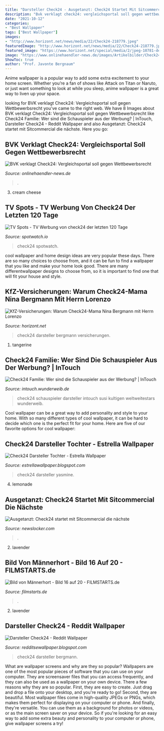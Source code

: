 ```yaml
---
title: "Darsteller Check24 - Ausgetanzt: Check24 Startet Mit Sitcommercial Die Nächste"
description: "Bvk verklagt check24: vergleichsportal soll gegen wettbewerbsrecht"
date: "2021-10-12"
categories:
- "Best Wallpaper"
tags: ["Best Wallpaper"]
images:
- "http://www.horizont.net/news/media/22/Check24-218779.jpeg"
featuredImage: "http://www.horizont.net/news/media/22/Check24-218779.jpeg"
featured_image: "https://www.horizont.net/special/media/2/jpeg-10781-detailp.jpeg"
image: "https://www.onlinehaendler-news.de/images/Artikelbilder/Check24.jpg"
ShowToc: true
author: "Prof. Javonte Bergnaum"
---
```



Anime wallpaper is a popular way to add some extra excitement to your home screen. Whether you’re a fan of shows like Attack on Titan or Naruto, or just want something to look at while you sleep, anime wallpaper is a great way to liven up your space.

	

		
looking for BVK verklagt Check24: Vergleichsportal soll gegen Wettbewerbsrecht you've came to the right web. We have 8 Images about BVK verklagt Check24: Vergleichsportal soll gegen Wettbewerbsrecht like Check24 Familie: Wer sind die Schauspieler aus der Werbung? | InTouch, Darsteller Check24 - Reddit Wallpaper and also Ausgetanzt: Check24 startet mit Sitcommercial die nächste. Here you go:
		
    
## BVK Verklagt Check24: Vergleichsportal Soll Gegen Wettbewerbsrecht

<img loading=lazy src="https://www.onlinehaendler-news.de/images/Artikelbilder/Check24.jpg" onerror="this.onerror=null;this.src='https://tse4.mm.bing.net/th?id=OIP.FNRv73V7hbILhbG8ryAubAHaE8&amp;pid=15.1';" alt="BVK verklagt Check24: Vergleichsportal soll gegen Wettbewerbsrecht">

_Source: onlinehaendler-news.de_

>. 

	

3. cream cheese 

    
## TV Spots - TV Werbung Von Check24 Der Letzten 120 Tage

<img loading=lazy src="https://api.spotwatch.io/4jIOmgARCiXwSqNobKnN96yWSLKOGxCQ" onerror="this.onerror=null;this.src='https://tse1.mm.bing.net/th?id=OIP.-0RRSVG9pFnhxYvGyQloqgHaEL&amp;pid=15.1';" alt="TV Spots - TV Werbung von check24 der letzten 120 Tage">

_Source: spotwatch.io_

>check24 spotwatch. 

	

cool wallpaper and home design ideas are very popular these days. There are so many choices to choose from, and it can be fun to find a wallpaper that you like and make your home look good. There are many differentwallpaper designs to choose from, so it is important to find one that will fit your house and style.

    
## KfZ-Versicherungen: Warum Check24-Mama Nina Bergmann Mit Herrn Lorenzo

<img loading=lazy src="http://www.horizont.net/news/media/22/Check24-218779.jpeg" onerror="this.onerror=null;this.src='https://tse4.mm.bing.net/th?id=OIP.Ej67Q5MxHEH9qPHPzQGmJwHaEK&amp;pid=15.1';" alt="KfZ-Versicherungen: Warum Check24-Mama Nina Bergmann mit Herrn Lorenzo">

_Source: horizont.net_

>check24 darsteller bergmann versicherungen. 

	

1. tangerine 

    
## Check24 Familie: Wer Sind Die Schauspieler Aus Der Werbung? | InTouch

<img loading=lazy src="https://images.intouch.wunderweib.de/check24-familie-schauspieler,id=6b6a1828,b=intouch,w=1600,ca=0.00,0.00,100.00,100.00,rm=sk.jpeg" onerror="this.onerror=null;this.src='https://tse2.mm.bing.net/th?id=OIP.wdRu4B_x1vxemtzJ4P4glwHaEK&amp;pid=15.1';" alt="Check24 Familie: Wer sind die Schauspieler aus der Werbung? | InTouch">

_Source: intouch.wunderweib.de_

>check24 schauspieler darsteller intouch susi kultigen weltweitestars wunderweib. 

	

Cool wallpaper can be a great way to add personality and style to your home. With so many different types of cool wallpaper, it can be hard to decide which one is the perfect fit for your home. Here are five of our favorite options for cool wallpaper: 

    
## Check24 Darsteller Tochter - Estrella Wallpaper

<img loading=lazy src="https://i.ibb.co/B4CZs3c/Ariel-Yasmine-Wallpapers-Insta-Fit-Bio-6.jpg" onerror="this.onerror=null;this.src='https://tse1.mm.bing.net/th?id=OIP.rx9ssxn4XD-rb-h_Gz5s3AHaGB&amp;pid=15.1';" alt="Check24 Darsteller Tochter - Estrella Wallpaper">

_Source: estrellawallpaper.blogspot.com_

>check24 darsteller yasmine. 

	

4. lemonade 

    
## Ausgetanzt: Check24 Startet Mit Sitcommercial Die Nächste

<img loading=lazy src="http://www.horizont.net/news/media/17/Check-24---2-unvergleichliche-Familien--Teaser-166199.jpeg" onerror="this.onerror=null;this.src='https://tse2.mm.bing.net/th?id=OIP.LKsiHOg8YkFZWn8zldHZrgHaDx&amp;pid=15.1';" alt="Ausgetanzt: Check24 startet mit Sitcommercial die nächste">

_Source: newslocker.com_

>. 

	

2. lavender 

    
## Bild Von Männerhort - Bild 16 Auf 20 - FILMSTARTS.de

<img loading=lazy src="http://de.web.img3.acsta.net/pictures/14/09/16/15/34/006047.jpg" onerror="this.onerror=null;this.src='https://tse4.mm.bing.net/th?id=OIP.xI1c1vEokXDeIM-qzgvxKwHaE7&amp;pid=15.1';" alt="Bild von Männerhort - Bild 16 auf 20 - FILMSTARTS.de">

_Source: filmstarts.de_

>. 

	

2. lavender 

    
## Darsteller Check24 - Reddit Wallpaper

<img loading=lazy src="https://www.horizont.net/special/media/2/jpeg-10781-detailp.jpeg" onerror="this.onerror=null;this.src='https://tse2.mm.bing.net/th?id=OIP.ZRJVAl_RXOkX3FLIwucSiAHaEK&amp;pid=15.1';" alt="Darsteller Check24 - Reddit Wallpaper">

_Source: redditsewallpaper.blogspot.com_

>check24 darsteller bergmann. 

	

What are wallpaper screens and why are they so popular?
Wallpapers are one of the most popular pieces of software that you can use on your computer. They are screensaver files that you can access frequently, and they can also be used as a wallpaper on your own device. There a few reasons why they are so popular. First, they are easy to create. Just drag and drop a file onto your desktop, and you're ready to go! Second, they are beautiful. Most wallpaper files come in high-quality JPEGs or PNGs, which makes them perfect for displaying on your computer or phone. And finally, they're versatile. You can use them as a background for photos or videos, or as the main screen saver on your device. So if you're looking for an easy way to add some extra beauty and personality to your computer or phone, give wallpaper screens a try!

